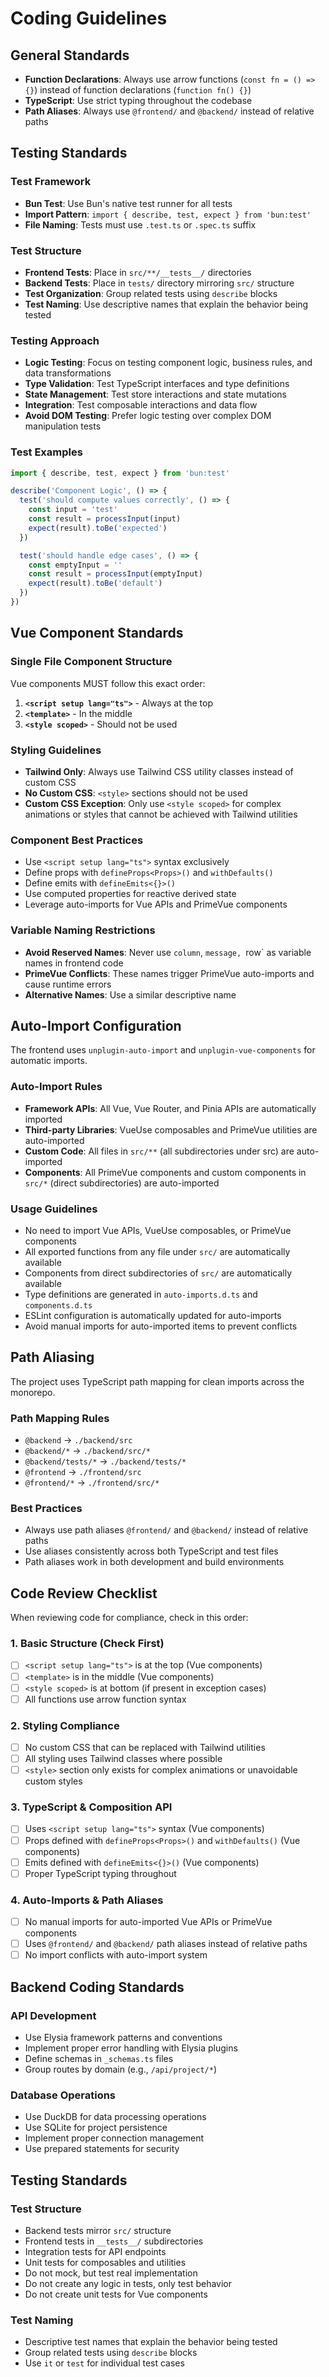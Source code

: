 # Coding Guidelines

## General Standards

- **Function Declarations**: Always use arrow functions (`const fn = () => {}`) instead of function declarations (`function fn() {}`)
- **TypeScript**: Use strict typing throughout the codebase
- **Path Aliases**: Always use `@frontend/` and `@backend/` instead of relative paths

## Testing Standards

### Test Framework

- **Bun Test**: Use Bun's native test runner for all tests
- **Import Pattern**: `import { describe, test, expect } from 'bun:test'`
- **File Naming**: Tests must use `.test.ts` or `.spec.ts` suffix

### Test Structure

- **Frontend Tests**: Place in `src/**/__tests__/` directories
- **Backend Tests**: Place in `tests/` directory mirroring `src/` structure
- **Test Organization**: Group related tests using `describe` blocks
- **Test Naming**: Use descriptive names that explain the behavior being tested

### Testing Approach

- **Logic Testing**: Focus on testing component logic, business rules, and data transformations
- **Type Validation**: Test TypeScript interfaces and type definitions
- **State Management**: Test store interactions and state mutations
- **Integration**: Test composable interactions and data flow
- **Avoid DOM Testing**: Prefer logic testing over complex DOM manipulation tests

### Test Examples

```typescript
import { describe, test, expect } from 'bun:test'

describe('Component Logic', () => {
  test('should compute values correctly', () => {
    const input = 'test'
    const result = processInput(input)
    expect(result).toBe('expected')
  })

  test('should handle edge cases', () => {
    const emptyInput = ''
    const result = processInput(emptyInput)
    expect(result).toBe('default')
  })
})
```

## Vue Component Standards

### Single File Component Structure

Vue components MUST follow this exact order:

1. **`<script setup lang="ts">`** - Always at the top
2. **`<template>`** - In the middle
3. **`<style scoped>`** - Should not be used

### Styling Guidelines

- **Tailwind Only**: Always use Tailwind CSS utility classes instead of custom CSS
- **No Custom CSS**: `<style>` sections should not be used
- **Custom CSS Exception**: Only use `<style scoped>` for complex animations or styles that cannot be achieved with Tailwind utilities

### Component Best Practices

- Use `<script setup lang="ts">` syntax exclusively
- Define props with `defineProps<Props>()` and `withDefaults()`
- Define emits with `defineEmits<{}>()`
- Use computed properties for reactive derived state
- Leverage auto-imports for Vue APIs and PrimeVue components

### Variable Naming Restrictions

- **Avoid Reserved Names**: Never use `column`, `message, `row` as variable names in frontend code
- **PrimeVue Conflicts**: These names trigger PrimeVue auto-imports and cause runtime errors
- **Alternative Names**: Use a similar descriptive name

## Auto-Import Configuration

The frontend uses `unplugin-auto-import` and `unplugin-vue-components` for automatic imports.

### Auto-Import Rules

- **Framework APIs**: All Vue, Vue Router, and Pinia APIs are automatically imported
- **Third-party Libraries**: VueUse composables and PrimeVue utilities are auto-imported
- **Custom Code**: All files in `src/**` (all subdirectories under src) are auto-imported
- **Components**: All PrimeVue components and custom components in `src/*` (direct subdirectories) are auto-imported

### Usage Guidelines

- No need to import Vue APIs, VueUse composables, or PrimeVue components
- All exported functions from any file under `src/` are automatically available
- Components from direct subdirectories of `src/` are automatically available
- Type definitions are generated in `auto-imports.d.ts` and `components.d.ts`
- ESLint configuration is automatically updated for auto-imports
- Avoid manual imports for auto-imported items to prevent conflicts

## Path Aliasing

The project uses TypeScript path mapping for clean imports across the monorepo.

### Path Mapping Rules

- `@backend` → `./backend/src`
- `@backend/*` → `./backend/src/*`
- `@backend/tests/*` → `./backend/tests/*`
- `@frontend` → `./frontend/src`
- `@frontend/*` → `./frontend/src/*`

### Best Practices

- Always use path aliases `@frontend/` and `@backend/` instead of relative paths
- Use aliases consistently across both TypeScript and test files
- Path aliases work in both development and build environments

## Code Review Checklist

When reviewing code for compliance, check in this order:

### 1. Basic Structure (Check First)

- [ ] `<script setup lang="ts">` is at the top (Vue components)
- [ ] `<template>` is in the middle (Vue components)
- [ ] `<style scoped>` is at bottom (if present in exception cases)
- [ ] All functions use arrow function syntax

### 2. Styling Compliance

- [ ] No custom CSS that can be replaced with Tailwind utilities
- [ ] All styling uses Tailwind classes where possible
- [ ] `<style>` section only exists for complex animations or unavoidable custom styles

### 3. TypeScript & Composition API

- [ ] Uses `<script setup lang="ts">` syntax (Vue components)
- [ ] Props defined with `defineProps<Props>()` and `withDefaults()` (Vue components)
- [ ] Emits defined with `defineEmits<{}>()` (Vue components)
- [ ] Proper TypeScript typing throughout

### 4. Auto-Imports & Path Aliases

- [ ] No manual imports for auto-imported Vue APIs or PrimeVue components
- [ ] Uses `@frontend/` and `@backend/` path aliases instead of relative paths
- [ ] No import conflicts with auto-import system

## Backend Coding Standards

### API Development

- Use Elysia framework patterns and conventions
- Implement proper error handling with Elysia plugins
- Define schemas in `_schemas.ts` files
- Group routes by domain (e.g., `/api/project/*`)

### Database Operations

- Use DuckDB for data processing operations
- Use SQLite for project persistence
- Implement proper connection management
- Use prepared statements for security

## Testing Standards

### Test Structure

- Backend tests mirror `src/` structure
- Frontend tests in `__tests__/` subdirectories
- Integration tests for API endpoints
- Unit tests for composables and utilities
- Do not mock, but test real implementation
- Do not create any logic in tests, only test behavior
- Do not create unit tests for Vue components

### Test Naming

- Descriptive test names that explain the behavior being tested
- Group related tests using `describe` blocks
- Use `it` or `test` for individual test cases
